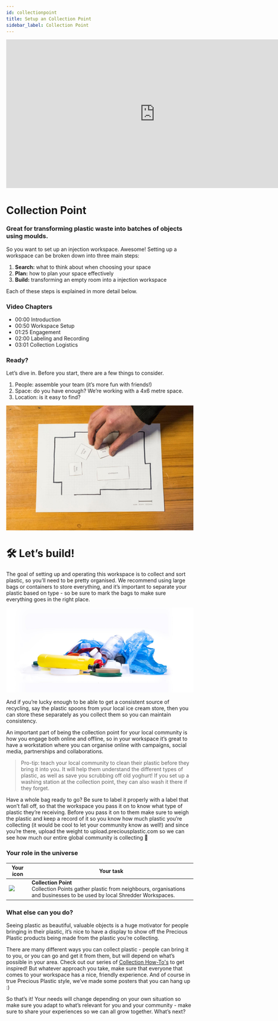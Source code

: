```yaml
---
id: collectionpoint
title: Setup an Collection Point
sidebar_label: Collection Point
---
```


<div class="videocontainer">
  <iframe width="800" height="400" src="https://www.youtube.com/embed/i2h3DWEJl84" frameborder="0" allow="accelerometer; autoplay; encrypted-media; gyroscope; picture-in-picture" allowfullscreen></iframe>
</div>

<style>
:root {
  --highlight: #37b4a3;
  --hover: #37b4a3;
}
</style>

# Collection Point

<div class="videoChapters">
<div class="videoChaptersMain">

###  Great for transforming plastic waste into batches of objects using moulds.

So you want to set up an injection workspace. Awesome! Setting up a workspace can be broken down into three main steps:

1. <b>Search:</b> what to think about when choosing your space
2. <b>Plan:</b> how to plan your space effectively
3. <b>Build:</b> transforming an empty room into a injection workspace

Each of these steps is explained in more detail below.

</div>
<div class="videoChaptersSidebar">

### Video Chapters

- 00:00 Introduction
- 00:50 Workspace Setup
- 01:25 Engagement
- 02:00 Labeling and Recording
- 03:01 Collection Logistics

</div>
</div>

### Ready?

Let’s dive in. Before you start, there are a few things to consider.

1. People: assemble your team (it’s more fun with friends!)
2. Space: do you have enough? We’re working with a 4x6 metre space.
3. Location: is it easy to find?

![Collection Workspace](assets/spaces_collection.jpg)

# 🛠 Let’s build!

The goal of setting up and operating this workspace is to collect and sort plastic, so you’ll need to be pretty organised. We recommend using large bags or containers to store everything, and it’s important to separate your plastic based on type - so be sure to mark the bags to make sure everything goes in the right place.

![Pile of Plastic](assets/PileofPlastic.jpg)

And if you’re lucky enough to be able to get a consistent source of recycling, say the plastic spoons from your local ice cream store, then you can store these separately as you collect them so you can maintain consistency.

An important part of being the collection point for your local community is how you engage both online and offline, so in your workspace it’s great to have a workstation where you can organise online with campaigns, social media, partnerships and collaborations.

> Pro-tip: teach your local community to clean their plastic before they bring it into you. It will help them understand the different types of plastic, as well as save you scrubbing off old yoghurt! If you set up a washing station at the collection point, they can also wash it there if they forget.

Have a whole bag ready to go? Be sure to label it properly with a label that won’t fall off, so that the workspace you pass it on to know what type of plastic they’re receiving. Before you pass it on to them make sure to weigh the plastic and keep a record of it so you know how much plastic you’re collecting (it would be cool to let your community know as well!) and since you’re there, upload the weight to upload.preciousplastic.com so we can see how much our entire global community is collecting 💪

### Your role in the universe
| Your icon                                                                                | Your task                                                                                                                                               |
| ---------------------------------------------------------------------------------------- | ------------------------------------------------------------------------------------------------------------------------------------------------------- |
| <img src="../assets/universe/badge-collection-point.png" width="150" /> | __Collection Point__ <br> Collection Points gather plastic from neighbours, organisations and businesses to be used by local Shredder Workspaces. |


### What else can you do?

Seeing plastic as beautiful, valuable objects is a huge motivator for people bringing in their plastic, it’s nice to have a display to show off the Precious Plastic products being made from the plastic you’re collecting.

There are many different ways you can collect plastic - people can bring it to you, or you can go and get it from them, but will depend on what’s possible in your area. Check out our series of <a href="https://community.preciousplastic.com/how-to/set-up-a-collection-point">Collection How-To's</a> to get inspired! But whatever approach you take, make sure that everyone that comes to your workspace has a nice, friendly experience. And of course in true Precious Plastic style, we’ve made some posters that you can hang up :)

So that’s it! Your needs will change depending on your own situation so make sure you adapt to what’s relevant for you and your community - make sure to share your experiences so we can all grow together. What’s next?
